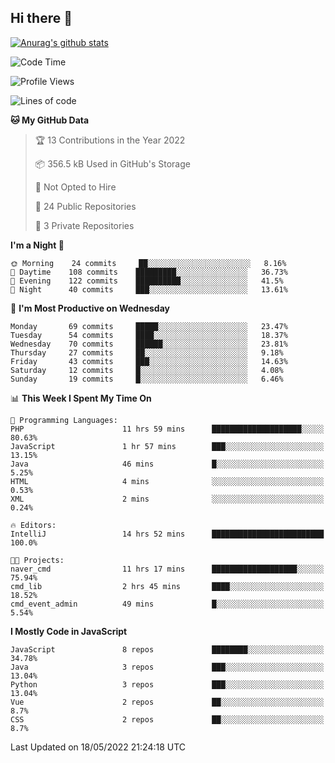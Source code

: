 ## Hi there 👋

[![Anurag's github stats](https://github-readme-stats.vercel.app/api?username=Songwonseok)](https://github.com/anuraghazra/github-readme-stats)



<!--START_SECTION:waka-->
![Code Time](http://img.shields.io/badge/Code%20Time-1%2C503%20hrs%2024%20mins-blue)

![Profile Views](http://img.shields.io/badge/Profile%20Views-0-blue)

![Lines of code](https://img.shields.io/badge/From%20Hello%20World%20I%27ve%20Written-3%20Million%20lines%20of%20code-blue)

**🐱 My GitHub Data** 

> 🏆 13 Contributions in the Year 2022
 > 
> 📦 356.5 kB Used in GitHub's Storage 
 > 
> 🚫 Not Opted to Hire
 > 
> 📜 24 Public Repositories 
 > 
> 🔑 3 Private Repositories  
 > 
**I'm a Night 🦉** 

```text
🌞 Morning    24 commits     ██░░░░░░░░░░░░░░░░░░░░░░░   8.16% 
🌆 Daytime    108 commits    █████████░░░░░░░░░░░░░░░░   36.73% 
🌃 Evening    122 commits    ██████████░░░░░░░░░░░░░░░   41.5% 
🌙 Night      40 commits     ███░░░░░░░░░░░░░░░░░░░░░░   13.61%

```
📅 **I'm Most Productive on Wednesday** 

```text
Monday       69 commits     █████░░░░░░░░░░░░░░░░░░░░   23.47% 
Tuesday      54 commits     ████░░░░░░░░░░░░░░░░░░░░░   18.37% 
Wednesday    70 commits     ██████░░░░░░░░░░░░░░░░░░░   23.81% 
Thursday     27 commits     ██░░░░░░░░░░░░░░░░░░░░░░░   9.18% 
Friday       43 commits     ███░░░░░░░░░░░░░░░░░░░░░░   14.63% 
Saturday     12 commits     █░░░░░░░░░░░░░░░░░░░░░░░░   4.08% 
Sunday       19 commits     █░░░░░░░░░░░░░░░░░░░░░░░░   6.46%

```


📊 **This Week I Spent My Time On** 

```text
💬 Programming Languages: 
PHP                      11 hrs 59 mins      ████████████████████░░░░░   80.63% 
JavaScript               1 hr 57 mins        ███░░░░░░░░░░░░░░░░░░░░░░   13.15% 
Java                     46 mins             █░░░░░░░░░░░░░░░░░░░░░░░░   5.25% 
HTML                     4 mins              ░░░░░░░░░░░░░░░░░░░░░░░░░   0.53% 
XML                      2 mins              ░░░░░░░░░░░░░░░░░░░░░░░░░   0.24%

🔥 Editors: 
IntelliJ                 14 hrs 52 mins      █████████████████████████   100.0%

🐱‍💻 Projects: 
naver_cmd                11 hrs 17 mins      ███████████████████░░░░░░   75.94% 
cmd_lib                  2 hrs 45 mins       ████░░░░░░░░░░░░░░░░░░░░░   18.52% 
cmd_event_admin          49 mins             █░░░░░░░░░░░░░░░░░░░░░░░░   5.54%

```

**I Mostly Code in JavaScript** 

```text
JavaScript               8 repos             ████████░░░░░░░░░░░░░░░░░   34.78% 
Java                     3 repos             ███░░░░░░░░░░░░░░░░░░░░░░   13.04% 
Python                   3 repos             ███░░░░░░░░░░░░░░░░░░░░░░   13.04% 
Vue                      2 repos             ██░░░░░░░░░░░░░░░░░░░░░░░   8.7% 
CSS                      2 repos             ██░░░░░░░░░░░░░░░░░░░░░░░   8.7%

```



 Last Updated on 18/05/2022 21:24:18 UTC
<!--END_SECTION:waka-->
